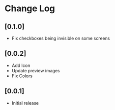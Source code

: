 # Change Log

## [0.1.0]

- Fix checkboxes being invisible on some screens

## [0.0.2]

- Add Icon
- Update preview images
- Fix Colors

## [0.0.1]

- Initial release
